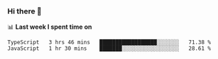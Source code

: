 ### Hi there 👋

<!--
**DBvc/DBvc** is a ✨ _special_ ✨ repository because its `README.md` (this file) appears on your GitHub profile.

Here are some ideas to get you started:

- 🔭 I’m currently working on ...
- 🌱 I’m currently learning ...
- 👯 I’m looking to collaborate on ...
- 🤔 I’m looking for help with ...
- 💬 Ask me about ...
- 📫 How to reach me: ...
- 😄 Pronouns: ...
- ⚡ Fun fact: ...
-->

📊 **Last week I spent time on**
<!--START_SECTION:waka-->
```text
TypeScript   3 hrs 46 mins   ██████████████████░░░░░░░   71.38 % 
JavaScript   1 hr 30 mins    ███████░░░░░░░░░░░░░░░░░░   28.61 % 
```
<!--END_SECTION:waka-->
